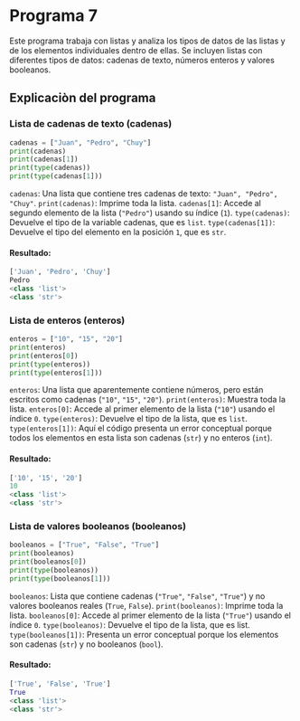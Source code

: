# Programa 7
Este programa trabaja con listas y analiza los tipos de datos de las listas y de los elementos individuales dentro de ellas. 
Se incluyen listas con diferentes tipos de datos: cadenas de texto, números enteros y valores booleanos.
## Explicaciòn del programa
### Lista de cadenas de texto (cadenas)
```python
cadenas = ["Juan", "Pedro", "Chuy"]
print(cadenas)
print(cadenas[1])  
print(type(cadenas))  
print(type(cadenas[1]))  
```
`cadenas`: Una lista que contiene tres cadenas de texto: `"Juan", "Pedro", "Chuy"`.
`print(cadenas)`: Imprime toda la lista.
`cadenas[1]`: Accede al segundo elemento de la lista (`"Pedro"`) usando su índice (`1`).
`type(cadenas)`: Devuelve el tipo de la variable cadenas, que es `list`.
`type(cadenas[1])`: Devuelve el tipo del elemento en la posición `1`, que es `str`.
#### Resultado:
```python
['Juan', 'Pedro', 'Chuy']
Pedro
<class 'list'>
<class 'str'>
```

### Lista de enteros (enteros)
```python
enteros = ["10", "15", "20"]
print(enteros)  
print(enteros[0]) 
print(type(enteros))  
print(type(enteros[1]))  
```
`enteros`: Una lista que aparentemente contiene números, pero están escritos como cadenas (`"10"`, `"15"`, `"20"`).
`print(enteros)`: Muestra toda la lista.
`enteros[0]`: Accede al primer elemento de la lista (`"10"`) usando el índice `0`.
`type(enteros)`: Devuelve el tipo de la lista, que es `list`.
`type(enteros[1])`: Aquí el código presenta un error conceptual porque todos los elementos en esta lista son cadenas (`str`) y no enteros (`int`).
#### Resultado:
```python
['10', '15', '20']
10
<class 'list'>
<class 'str'>
```

### Lista de valores booleanos (booleanos)
```python
booleanos = ["True", "False", "True"]
print(booleanos)  
print(booleanos[0])  
print(type(booleanos))  
print(type(booleanos[1]))  
```
`booleanos`: Lista que contiene cadenas (`"True"`, `"False"`, `"True"`) y no valores booleanos reales (`True`, `False`).
`print(booleanos)`: Imprime toda la lista.
`booleanos[0]`: Accede al primer elemento de la lista (`"True"`) usando el índice `0`.
`type(booleanos)`: Devuelve el tipo de la lista, que es list.
`type(booleanos[1])`: Presenta un error conceptual porque los elementos son cadenas (`str`) y no booleanos (`bool`).
#### Resultado:
```python
['True', 'False', 'True']
True
<class 'list'>
<class 'str'>
```
